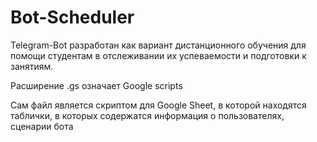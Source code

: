 # Bot-Scheduler
Telegram-Bot разработан как вариант дистанционного обучения для помощи студентам в отслеживании их успеваемости и подготовки к занятиям.

Расширение .gs означает Google scripts

Сам файл является скриптом для Google Sheet, в которой находятся таблички, в которых содержатся информация о пользователях, сценарии бота
